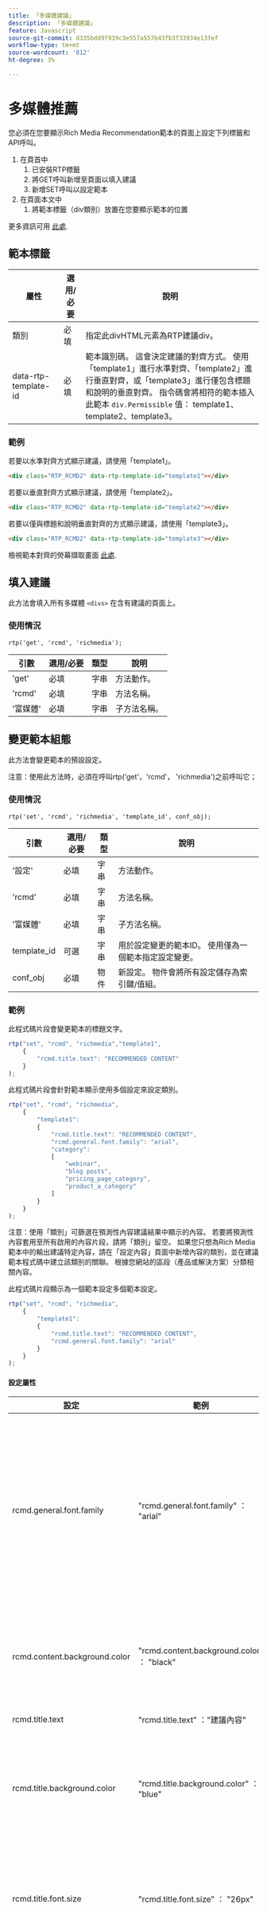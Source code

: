 ```yaml
---
title: 「多媒體建議」
description: 「多媒體建議」
feature: Javascript
source-git-commit: d335bdd9f939c3e557a557b43fb3f33934e13fef
workflow-type: tm+mt
source-wordcount: '812'
ht-degree: 3%

---
```



# 多媒體推薦

您必須在您要顯示Rich Media Recommendation範本的頁面上設定下列標籤和API呼叫。

1. 在頁首中
   1. 已安裝RTP標籤
   1. 將GET呼叫新增至頁面以填入建議
   1. 新增SET呼叫以設定範本
1. 在頁面本文中
   1. 將範本標籤（div類別）放置在您要顯示範本的位置

更多資訊可用 [此處](https://experienceleague.adobe.com/en/docs/marketo/using/product-docs/predictive-content/enabling-predictive-content/enable-predictive-content-for-web-rich-media).

## 範本標籤

| 屬性 | 選用/必要 | 說明 |
|---|---|---|
| 類別 | 必填 | 指定此divHTML元素為RTP建議div。 |
| data-rtp-template-id | 必填 | 範本識別碼。 這會決定建議的對齊方式。 使用「template1」進行水準對齊、「template2」進行垂直對齊，或「template3」進行僅包含標題和說明的垂直對齊。 指令碼會將相符的範本插入此範本 `div.Permissible` 值： template1、template2、template3。 |

### 範例

若要以水準對齊方式顯示建議，請使用「template1」。

```html
<div class="RTP_RCMD2" data-rtp-template-id="template1"></div>
```

若要以垂直對齊方式顯示建議，請使用「template2」。

```html
<div class="RTP_RCMD2" data-rtp-template-id="template2"></div>
```

若要以僅與標題和說明垂直對齊的方式顯示建議，請使用「template3」。

```html
<div class="RTP_RCMD2" data-rtp-template-id="template3"></div>
```

檢視範本對齊的熒幕擷取畫面 [此處](#example_of_rich_media_recommendation_template_1).

## 填入建議

此方法會填入所有多媒體 `<divs>` 在含有建議的頁面上。

### 使用情況

`rtp('get', 'rcmd', 'richmedia');`

| 引數 | 選用/必要 | 類型 | 說明 |
|---|---|---|---|
| &#39;get&#39; | 必填 | 字串 | 方法動作。 |
| &#39;rcmd&#39; | 必填 | 字串 | 方法名稱。 |
| &#39;富媒體&#39; | 必填 | 字串 | 子方法名稱。 |


## 變更範本組態

此方法會變更範本的預設設定。

注意：使用此方法時，必須在呼叫rtp(&#39;get&#39;，&#39;rcmd&#39;， &#39;richmedia&#39;)之前呼叫它；

### 使用情況

`rtp('set', 'rcmd', 'richmedia', 'template_id', conf_obj);`

| 引數 | 選用/必要 | 類型 | 說明 |
|---|---|---|---|
| &#39;設定&#39; | 必填 | 字串 | 方法動作。 |
| &#39;rcmd&#39; | 必填 | 字串 | 方法名稱。 |
| &#39;富媒體&#39; | 必填 | 字串 | 子方法名稱。 |
| template_id | 可選 | 字串 | 用於設定變更的範本ID。 使用僅為一個範本指定設定變更。 |
| conf_obj | 必填 | 物件 | 新設定。 物件會將所有設定儲存為索引鍵/值組。 |


### 範例

此程式碼片段會變更範本的標題文字。

```javascript
rtp("set", "rcmd", "richmedia","template1",
    {
        "rcmd.title.text": "RECOMMENDED CONTENT"
    }
);
```

此程式碼片段會針對範本顯示使用多個設定來設定類別。

```javascript
rtp("set", "rcmd", "richmedia",
    {
        "template1": 
        {
            "rcmd.title.text": "RECOMMENDED CONTENT",
            "rcmd.general.font.family": "arial",
            "category":
            [
                "webinar",
                "blog posts",
                "pricing_page_category",
                "product_a_category"
            ]
        }
    }
);
```

注意：使用「類別」可篩選在預測性內容建議結果中顯示的內容。 若要將預測性內容套用至所有啟用的內容片段，請將「類別」留空。 如果您只想為Rich Media範本中的輸出建議特定內容，請在「設定內容」頁面中新增內容的類別，並在建議範本程式碼中建立該類別的關聯。 根據您網站的區段（產品或解決方案）分類相關內容。

此程式碼片段顯示為一個範本設定多個範本設定。

```javascript
rtp("set", "rcmd", "richmedia",
    {
        "template1":
        {
            "rcmd.title.text": "RECOMMENDED CONTENT",
            "rcmd.general.font.family": "arial"
        }
    }
);
```

#### 設定屬性

| 設定 | 範例 | 說明 |
|---|---|---|
| rcmd.general.font.family | &quot;rcmd.general.font.family&quot; ： &quot;arial&quot; | 變更範本中所有文字的字型系列。 此屬性支援瀏覽器型別提供的所有CSS值。 如果自訂字型系列存在於頁面上，則可以使用自訂字型系列。 |
| rcmd.content.background.color | &quot;rcmd.content.background.color&quot; ： &quot;black&quot; | 變更範本內部方塊的背景顏色。 此屬性支援所有瀏覽器型別的CSS值。 |
| rcmd.title.text | &quot;rcmd.title.text&quot; ：&quot;建議內容&quot; | 變更範本標題。 |
| rcmd.title.background.color | &quot;rcmd.title.background.color&quot; ： &quot;blue&quot; | 變更標題方塊的背景顏色。 此屬性支援所有css色彩值（色彩名稱、rgb、...） |
| rcmd.title.font.size | &quot;rcmd.title.font.size&quot; ： &quot;26px&quot; | 變更標題字型大小。 屬性支援所有可能的字型大小CSS值(px、em、...) |
| rcmd.title.font.color | &quot;rcmd.title.font.color&quot; ： &quot;white&quot; | 變更標題字型顏色。 此屬性支援所有字型色彩值（rgb、十六進位……） |
| rcmd.description.font.color | &quot;rcmd.description.font.color&quot; ： &quot;white&quot; | 變更說明字型顏色。 此屬性支援所有字型色彩值（rgb、十六進位……） |
| rcmd.cta.background.color | &quot;rcmd.cta.background.color&quot; ： &quot;green&quot; | 變更按鈕背景顏色。 此屬性支援所有css色彩值（色彩名稱、rgb、...） |
| rcmd.cta.font.color | &quot;rcmd.cta.font.color&quot; ： &quot;rgb(90， 84， 164)&quot; | 變更按鈕字型顏色。 此屬性支援所有字型色彩值（rgb、十六進位……） |
| rcmd.cta.text | &quot;rcmd.cta.text&quot; ： &quot;推播&quot; | 變更按鈕文字。 所有按鈕的文字都相同。 |
| 類別 | &quot;category&quot; ： [&quot;一個類別&quot;] | 變更此範本支援的建議類別。 範本只會顯示具有此組態所設定其中一個類別的建議。 |


注意：組態支援可根據範本變更。

#### 基本範例

此範例有一個範本，內含三個建議。 將此範例複製到HTML頁面中，然後將RTP標籤取代為您的標籤。

```html
<!DOCTYPE>
<html>
<head>
<meta http-equiv="Content-Type" content="text/html; charset=UTF-8">
<title>RTP recommendation</title>
<!-- RTP tag --> 
<script type='text/javascript'>

// This tag needs to be replaced with your account tag
(function(c,h,a,f,i,e){c[a]=c[a]||function(){(c[a].q=c[a].q||[]).push(arguments)};
c[a].a=i;c[a].e=e;var g=h.createElement("script");g.async=true;g.type="text/javascript";
g.src=f+'?aid='+i;var b=h.getElementsByTagName("script")[0];b.parentNode.insertBefore(g,b);
})(window,document,"rtp","//example.rtp.com/rtp-api/v1/rtp.js","account_id");

// Send page view (required by  the recommendation)
rtp('send','view');
// Populate recommendation
rtp('get','rcmd', 'richmedia');
</script>
<!-- End of RTP tag -->
</head>
<body>
<div class="RTP_RCMD2" data-rtp-template-id="template1"></div>
</body>
</html>
```

#### 進階範例

此範例有一個範本，內含三個建議。 範本標題為「建議內容」，而按鈕文字為「閱讀更多」。 將此範例複製到HTML頁面中，然後將RTP標籤取代為您的標籤。

```html
<!DOCTYPE>
<html>
<head>
<meta http-equiv="Content-Type" content="text/html; charset=UTF-8">
<title>RTP recommendation</title>
<!-- RTP tag --> 
<script type='text/javascript'>

// This tag needs to be replaced with your account tag
(function(c,h,a,f,i,e){c[a]=c[a]||function(){(c[a].q=c[a].q||[]).push(arguments)};
c[a].a=i;c[a].e=e;var g=h.createElement("script");g.async=true;g.type="text/javascript";
g.src=f+'?aid='+i;var b=h.getElementsByTagName("script")[0];b.parentNode.insertBefore(g,b);
})(window,document,"rtp","//example.rtp.com/rtp-api/v1/rtp.js","account_id");

// Send page view (required by  the recommendation)
rtp('send','view');
// Populate the recommendation zone
rtp('get', 'campaign',true);
// Change template configuration
rtp('set', 'rcmd', 'richmedia',
    {
        template1 :
        {
            "rcmd.title.text" : "RECOMMENDED CONTENT",
            "rcmd.cta.text" : "Read More"
        }
    }
);
// Populate recommendation
rtp('get','rcmd', 'richmedia');
</script>
<!-- End of RTP tag -->
</head>
<body>
<div class="RTP_RCMD2" data-rtp-template-id="template1"></div>
</body>
</html>
```

#### 多媒體建議範本范#1範例

**名稱**：範本1 **說明**：水準內容包括影像、標題和說明，以及行動號召按鈕。

![多媒體範本](assets/rich-media-template1.png)

#### 多媒體建議範本范#2範例

**名稱**：範本2 **說明**：垂直內容，包括影像、標題和說明，以及行動號召按鈕。

![多媒體範本](assets/rich-media-template2.png)

#### 多媒體建議範本范#3範例

**名稱**：範本3 **說明**：垂直內容，僅包含標題和說明。 滑鼠懸停時，標題會變更顏色，並超連結至內容URL。 說明也連結至不變更顏色的內容。 ![多媒體範本](assets/rich-media-template3.png)
